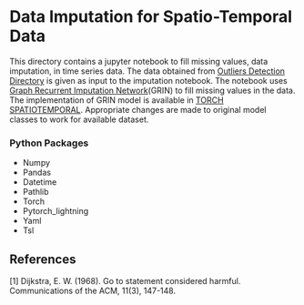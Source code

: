 # Data Imputation for Spatio-Temporal Data

This directory contains a jupyter notebook to fill missing values, data imputation, in time series data. The data obtained from [Outliers Detection Directory](https://github.com/datakaveri/analytics-notebooks/tree/main/Air-Quality/Outliers%20Detection) is given as input to the imputation notebook. The notebook uses [Graph Recurrent Imputation Network](https://arxiv.org/pdf/2108.00298.pdf)(GRIN) to fill missing values in the data. The implementation of GRIN model is available in [TORCH SPATIOTEMPORAL](https://torch-spatiotemporal.readthedocs.io/en/latest/index.html). Appropriate changes are made to original model classes to work for available dataset.

### Python Packages
- Numpy
- Pandas
- Datetime
- Pathlib
- Torch
- Pytorch_lightning
- Yaml
- Tsl


## References
<a id="1">[1]</a> 
Dijkstra, E. W. (1968). 
Go to statement considered harmful. 
Communications of the ACM, 11(3), 147-148.
